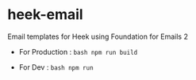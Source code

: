 # heek-email
Email templates for Heek using Foundation for Emails 2

+ For Production : 
``bash
npm run build 
``

+ For Dev : 
``bash
npm run
``